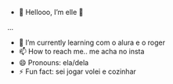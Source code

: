 - 👋 Hellooo, I’m elle 💞️

 ...
- 🌱 I’m currently learning com o alura e o roger
- 📫 How to reach me.. me acha no insta 
- 😄 Pronouns: ela/dela
- ⚡ Fun fact: sei jogar volei e cozinhar

